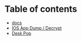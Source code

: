 # Table of contents

* [docs](README.md)
* [IOS App Dump / Decrypt](ios-app-dump-decrypt.md)
* [Desk Pop](untitled.md)

